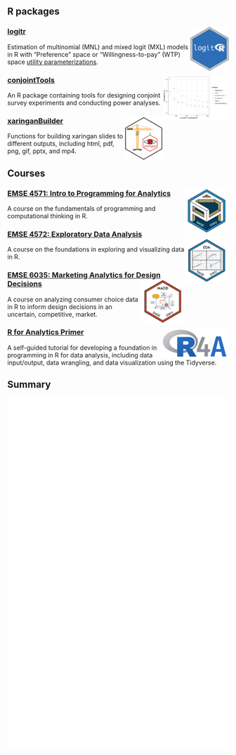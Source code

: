 
## R packages

### [logitr](https://jhelvy.github.io/logitr/) <a href='https://jhelvy.github.io/logitr/'><img src='images/logitr-hex.png' align="right" height="100" /></a>

Estimation of multinomial (MNL) and mixed logit (MXL) models in R with
“Preference” space or “Willingness-to-pay” (WTP) space [utility
parameterizations](https://jhelvy.github.io/logitr/articles/utility_models.html).

### [conjointTools](https://jhelvy.github.io/conjointTools/) <a href='https://jhelvy.github.io/conjointTools/'><img src='images/conjointTools-hex.png' align="right" height="100" /></a>

An R package containing tools for designing conjoint survey experiments and conducting power analyses.

### [xaringanBuilder](https://jhelvy.github.io/xaringanBuilder/) <a href='https://jhelvy.github.io/xaringanBuilder/'><img src='images/xaringanBuilder-hex.png' align="right" height="100" /></a>

Functions for building xaringan slides to different outputs, including html, pdf, png, gif, pptx, and mp4.

## Courses

### [EMSE 4571: Intro to Programming for Analytics](https://p4a.seas.gwu.edu/) <a href='https://p4a.seas.gwu.edu/'><img src='images/p4a-hex.png' align="right" height="100" /></a>

A course on the fundamentals of programming and computational thinking in R.

### [EMSE 4572: Exploratory Data Analysis](https://eda.seas.gwu.edu/) <a href='https://eda.seas.gwu.edu/'><img src='images/eda-hex.png' align="right" height="100" /></a>

A course on the foundations in exploring and visualizing data in R.

### [EMSE 6035: Marketing Analytics for Design Decisions](https://madd.seas.gwu.edu/) <a href='https://madd.seas.gwu.edu/'><img src='images/madd-hex.png' align="right" height="100" /></a>
A course on analyzing consumer choice data in R to inform design decisions in an uncertain, competitive, market.

### [R for Analytics Primer](https://jhelvy.github.io/r4aPrimer/) <a href='https://jhelvy.github.io/r4aPrimer/'><img src='images/r4a.png' align="right" height="70" /></a>

A self-guided tutorial for developing a foundation in programming in R for data analysis, including data input/output, data wrangling, and data visualization using the Tidyverse.

## Summary

![Metrics](https://github.com/jhelvy/jhelvy/raw/main/github-metrics.svg)
